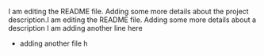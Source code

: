 I am editing the README file. Adding some more details about the project description.I am editing the README file. Adding some more details about a description
I am adding another line here
* adding another file h
